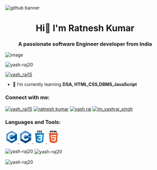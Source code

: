 ![github banner](https://github.com/Yash-Raj20/Yash-Raj20/assets/139006504/25f6f9fb-449a-4379-b1da-46b4d3cf4026)

<h1 align="center">Hi👋 I'm Ratnesh Kumar</h1>
<h3 align="center">A passionate software Engineer developer from India</h3>

 ![image <image align="right" width="300" height="200">](https://github.com/Yash-Raj20/Yash-Raj20/assets/139006504/0b6baf55-d2ab-484d-be32-c4af74189380) 

<p align="left"> <img src="https://komarev.com/ghpvc/?username=yash-raj20&label=Profile%20views&color=0e75b6&style=flat" alt="yash-raj20" /> </p>

<p align="left"> <a href="https://twitter.com/yash_raj15" target="blank"><img src="https://img.shields.io/twitter/follow/yash_raj15?logo=twitter&style=for-the-badge" alt="yash_raj15" /></a> </p>

- 🌱 I’m currently learning **DSA, HTML,CSS,DBMS,JavaScript**

<h3 align="left">Connect with me:</h3>
<p align="left">
<a href="https://twitter.com/yash_raj15" target="blank"><img align="center" src="https://raw.githubusercontent.com/rahuldkjain/github-profile-readme-generator/master/src/images/icons/Social/twitter.svg" alt="yash_raj15" height="30" width="40" /></a>
<a href="https://linkedin.com/in/ratnesh kumar" target="blank"><img align="center" src="https://raw.githubusercontent.com/rahuldkjain/github-profile-readme-generator/master/src/images/icons/Social/linked-in-alt.svg" alt="ratnesh kumar" height="30" width="40" /></a>
<a href="https://fb.com/yash raj" target="blank"><img align="center" src="https://raw.githubusercontent.com/rahuldkjain/github-profile-readme-generator/master/src/images/icons/Social/facebook.svg" alt="yash raj" height="30" width="40" /></a>
<a href="https://instagram.com/im_yashraj_singh" target="blank"><img align="center" src="https://raw.githubusercontent.com/rahuldkjain/github-profile-readme-generator/master/src/images/icons/Social/instagram.svg" alt="im_yashraj_singh" height="30" width="40" /></a>
</p>

<h3 align="left">Languages and Tools:</h3>
<p align="left"> <a href="https://www.cprogramming.com/" target="_blank" rel="noreferrer"> <img src="https://raw.githubusercontent.com/devicons/devicon/master/icons/c/c-original.svg" alt="c" width="40" height="40"/> </a> <a href="https://www.w3schools.com/cpp/" target="_blank" rel="noreferrer"> <img src="https://raw.githubusercontent.com/devicons/devicon/master/icons/cplusplus/cplusplus-original.svg" alt="cplusplus" width="40" height="40"/> </a> <a href="https://www.w3schools.com/css/" target="_blank" rel="noreferrer"> <img src="https://raw.githubusercontent.com/devicons/devicon/master/icons/css3/css3-original-wordmark.svg" alt="css3" width="40" height="40"/> </a> <a href="https://www.w3.org/html/" target="_blank" rel="noreferrer"> <img src="https://raw.githubusercontent.com/devicons/devicon/master/icons/html5/html5-original-wordmark.svg" alt="html5" width="40" height="40"/> </a> </p>

<p><img align="left" src="https://github-readme-stats.vercel.app/api/top-langs?username=yash-raj20&show_icons=true&locale=en&layout=compact" alt="yash-raj20" /></p>

<p>&nbsp;<img align="center" src="https://github-readme-stats.vercel.app/api?username=yash-raj20&show_icons=true&locale=en" alt="yash-raj20" /></p>

<p><img align="center" src="https://github-readme-streak-stats.herokuapp.com/?user=yash-raj20&" alt="yash-raj20" /></p>
